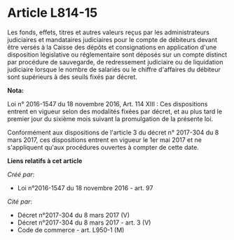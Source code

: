 # Article L814-15

Les fonds, effets, titres et autres valeurs reçus par les administrateurs judiciaires et mandataires judiciaires pour le
compte de débiteurs devant être versés à la Caisse des dépôts et consignations en application d'une disposition législative
ou réglementaire sont déposés sur un compte distinct par procédure de sauvegarde, de redressement judiciaire ou de
liquidation judiciaire lorsque le nombre de salariés ou le chiffre d'affaires du débiteur sont supérieurs à des seuils fixés
par décret.

**Nota:**

Loi n° 2016-1547 du 18 novembre 2016, Art. 114 XIII : Ces dispositions entrent en vigueur selon des modalités fixées par
décret, et au plus tard le premier jour du sixième mois suivant la promulgation de la présente loi.

Conformément aux dispositions de l'article 3 du décret n° 2017-304 du 8 mars 2017, ces dispositions entrent en vigueur le 1er
mai 2017 et ne s'appliquent qu'aux procédures ouvertes à compter de cette date.

**Liens relatifs à cet article**

_Créé par_:

  - Loi n°2016-1547 du 18 novembre 2016 - art. 97

_Cité par_:

  - Décret n°2017-304 du 8 mars 2017 (V)
  - Décret n°2017-304 du 8 mars 2017 - art. 3 (V)
  - Code de commerce - art. L950-1 (M)
